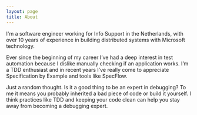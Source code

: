 ```yaml
---
layout: page
title: About
---
```


I'm a software engineer working for Info Support in the Netherlands, with over 10 years of experience in building distributed systems with Microsoft technology.

Ever since the beginning of my career I’ve had a deep interest in test automation because I dislike manually checking if an application works. I’m a TDD enthusiast and in recent years I’ve really come to appreciate Specification by Example and tools like SpecFlow.

Just a random thought. Is it a good thing to be an expert in debugging? To me it means you probably inherited a bad piece of code or build it yourself. I think practices like TDD and keeping your code clean can help you stay away from becoming a debugging expert.